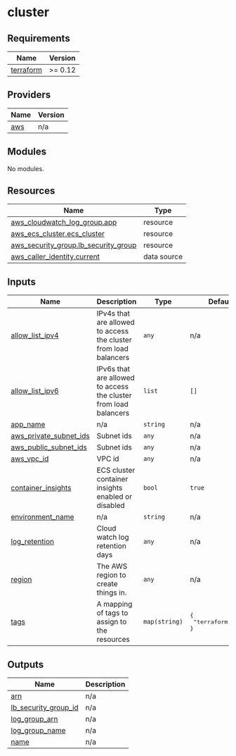 # cluster

<!-- BEGINNING OF PRE-COMMIT-TERRAFORM DOCS HOOK -->
## Requirements

| Name | Version |
|------|---------|
| <a name="requirement_terraform"></a> [terraform](#requirement\_terraform) | >= 0.12 |

## Providers

| Name | Version |
|------|---------|
| <a name="provider_aws"></a> [aws](#provider\_aws) | n/a |

## Modules

No modules.

## Resources

| Name | Type |
|------|------|
| [aws_cloudwatch_log_group.app](https://registry.terraform.io/providers/hashicorp/aws/latest/docs/resources/cloudwatch_log_group) | resource |
| [aws_ecs_cluster.ecs_cluster](https://registry.terraform.io/providers/hashicorp/aws/latest/docs/resources/ecs_cluster) | resource |
| [aws_security_group.lb_security_group](https://registry.terraform.io/providers/hashicorp/aws/latest/docs/resources/security_group) | resource |
| [aws_caller_identity.current](https://registry.terraform.io/providers/hashicorp/aws/latest/docs/data-sources/caller_identity) | data source |

## Inputs

| Name | Description | Type | Default | Required |
|------|-------------|------|---------|:--------:|
| <a name="input_allow_list_ipv4"></a> [allow\_list\_ipv4](#input\_allow\_list\_ipv4) | IPv4s that are allowed to access the cluster from load balancers | `any` | n/a | yes |
| <a name="input_allow_list_ipv6"></a> [allow\_list\_ipv6](#input\_allow\_list\_ipv6) | IPv6s that are allowed to access the cluster from load balancers | `list` | `[]` | no |
| <a name="input_app_name"></a> [app\_name](#input\_app\_name) | n/a | `string` | n/a | yes |
| <a name="input_aws_private_subnet_ids"></a> [aws\_private\_subnet\_ids](#input\_aws\_private\_subnet\_ids) | Subnet ids | `any` | n/a | yes |
| <a name="input_aws_public_subnet_ids"></a> [aws\_public\_subnet\_ids](#input\_aws\_public\_subnet\_ids) | Subnet ids | `any` | n/a | yes |
| <a name="input_aws_vpc_id"></a> [aws\_vpc\_id](#input\_aws\_vpc\_id) | VPC id | `any` | n/a | yes |
| <a name="input_container_insights"></a> [container\_insights](#input\_container\_insights) | ECS cluster container insights enabled or disabled | `bool` | `true` | no |
| <a name="input_environment_name"></a> [environment\_name](#input\_environment\_name) | n/a | `string` | n/a | yes |
| <a name="input_log_retention"></a> [log\_retention](#input\_log\_retention) | Cloud watch log retention days | `any` | n/a | yes |
| <a name="input_region"></a> [region](#input\_region) | The AWS region to create things in. | `any` | n/a | yes |
| <a name="input_tags"></a> [tags](#input\_tags) | A mapping of tags to assign to the resources | `map(string)` | <pre>{<br>  "terraform": true<br>}</pre> | no |

## Outputs

| Name | Description |
|------|-------------|
| <a name="output_arn"></a> [arn](#output\_arn) | n/a |
| <a name="output_lb_security_group_id"></a> [lb\_security\_group\_id](#output\_lb\_security\_group\_id) | n/a |
| <a name="output_log_group_arn"></a> [log\_group\_arn](#output\_log\_group\_arn) | n/a |
| <a name="output_log_group_name"></a> [log\_group\_name](#output\_log\_group\_name) | n/a |
| <a name="output_name"></a> [name](#output\_name) | n/a |
<!-- END OF PRE-COMMIT-TERRAFORM DOCS HOOK -->

